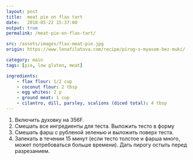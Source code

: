 ```yaml
---
layout: post
title:  meat pie on flax tart
date:   2018-05-22 15:37:00
output: true
permalink: /meat-pie-on-flax-tart/

src: /assets/images/flax-meat-pie.jpg
origin: https://www.lenafilatova.com/recipe/pirog-s-myasom-bez-muki/

category: main
tags: [pie, low gluten, meat]

ingredients: 
    - flax flour: 1/2 cup
    - coconut flour: 2 tbsp
    - egg whites: 2 p
    - ground meat: 1 cup
    - cilantro, dill, parsley, scalions (diced total): 4 tbsp
---
```

1. Включить духовку на 356F.
2. Смешать все ингредиенты для теста. Выложить тесто в форму
3. Смешать фарш с рубленой зеленью и выложить поверх теста.
4. Запекать в течении 15 минут (если тесто толстое и фарша много, может потребоваться больше времени). Дать пирогу остыть перед разрезанием.

